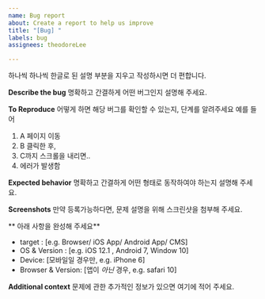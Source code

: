 ```yaml
---
name: Bug report
about: Create a report to help us improve
title: "[Bug] "
labels: bug
assignees: theodoreLee

---
```


하나씩 하나씩 한글로 된 설명 부분을 지우고 작성하시면 더 편합니다.

**Describe the bug**
명확하고 간결하게 어떤 버그인지 설명해 주세요.

**To Reproduce**
어떻게 하면 해당 버그를 확인할 수 있는지, 단계를 알려주세요
예를 들어
1. A 페이지 이동
2. B 클릭한 후,
3. C까지 스크롤을 내리면..
4. 에러가 발생함

**Expected behavior**
명확하고 간결하게 어떤 형태로 동작하여야 하는지 설명해 주세요.

**Screenshots**
만약 등록가능하다면, 문제 설명을 위해 스크린샷을 첨부해 주세요.

** 아래 사항을 완성해 주세요**
- target : [e.g. Browser/ iOS App/ Android App/ CMS]
- OS & Version : [e.g. iOS 12.1 , Android 7, Window 10]
- Device: [모바일일 경우만, e.g. iPhone 6]
- Browser & Version: [앱이 *아닌* 경우, e.g. safari 10]

**Additional context**
문제에 관한 추가적인 정보가 있으면 여기에 적어 주세요.
